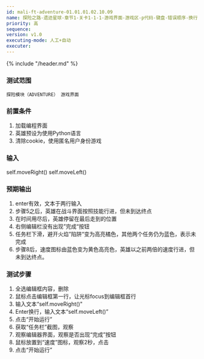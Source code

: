 ```yaml
---
id: mali-ft-adventure-01.01.01.02.10.09
name: 探险之路-遗迹星球-章节1-关卡1-1-1-游戏界面-游戏区-p代码-键盘-错误顺序-换行-速度
priority: 高
sequence: 
version: v1.0
executing-mode: 人工+自动
executer:  
---
```


{% include "/header.md" %}

### 测试范围
    探险模块（ADVENTURE） 游戏界面
### 前置条件
   1. 加载编程界面
   2. 英雄预设为使用Python语言
   3. 清除cookie，使用匿名用户身份游戏
### 输入
   self.moveRight()
   self.moveLeft()
### 预期输出
1. enter有效，文本于两行输入
2. 步骤5之后，英雄在战斗界面按照技能行进，但未到达终点
3. 在时间用尽后，英雄停留在最后走到的位置
4. 右侧编辑栏没有出现”完成“按钮
5. 任务栏下滑，避开火焰”陷阱“变为高亮橘色，其他两个任务仍为蓝色，表示未完成
6. 步骤8后，速度图标由蓝色变为黄色高亮色，英雄以之前两倍的速度行进，但未到达终点。

### 测试步骤

1. 全选编辑框内容，删除
2. 鼠标点击编辑框第一行，让光标focus到编辑框首行
3. 输入文本“self.moveRight()"
4. Enter换行，输入文本“self.moveLeft()”
5. 点击“开始运行”
6. 获取“任务栏”截图，观察
7. 观察编辑器界面，观察是否出现“完成”按钮
8. 鼠标放置到“速度”图标，观察2秒，点击
9. 点击“开始运行”
